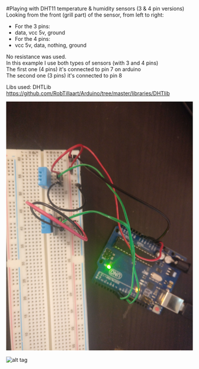#Playing with DHT11 temperature & humidity sensors (3 & 4 pin versions)  
Looking from the front (grill part) of the sensor, from left to right:  
* For the 3 pins:  
 * data, vcc 5v, ground  
* For the 4 pins:  
 * vcc 5v, data, nothing, ground  

No resistance was used.  
In this example I use both types of sensors (with 3 and 4 pins)  
The first one (4 pins) it's connected to pin 7 on arduino  
The second one (3 pins) it's connected to pin 8  

Libs used: DHTLib https://github.com/RobTillaart/Arduino/tree/master/libraries/DHTlib

![alt tag](https://github.com/goguprogramatoru/arduino/blob/master/DHT11_humidity_temperature/pics/schema.jpg)

![alt tag](https://github.com/goguprogramatoru/arduino/blob/master/DHT11_humidity_temperature/pics/sensors.jpg)

